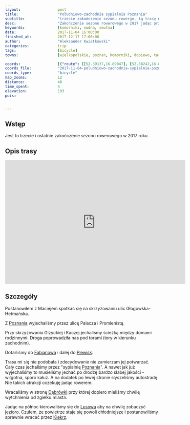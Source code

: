 ```yaml
---
layout:                 post
title:                  "Południowo-zachodnia sypialnia Poznania"
subtitle:               "trzecie zakończenie sezonu rowergo, tą trasę można by zdecydowanie ulepszyć eliminując południową część"
desc:                   "Zakończenie sezonu rowerowego w 2017 jadąc przez mało ciekawe okolice Poznania."
keywords:               [komorniki, nudna, smutna]
date:                   2017-11-04 16:00:00
finished_at:            2017-12-17 17:00:00
author:                 "Aleksander Kwiatkowski"
categories:             trip
tags:                   [bicycle]
towns:                  [wielkopolskie, poznan, komorniki, dopiewo, tarnowo_podgorne, rokietnica]

coords:                 [{"route": [[52.39137,16.89047], [52.38242,16.87416], [52.37870,16.84652], [52.36895,16.84309], [52.36151,16.80859], [52.36402,16.80575], [52.35081,16.77614], [52.35737,16.75314], [52.36722,16.73649], [52.37953,16.74499], [52.38807,16.74499], [52.40049,16.71357], [52.40667,16.71889], [52.42410,16.71769], [52.43383,16.70104], [52.44859,16.72404], [52.46166,16.73486], [52.47745,16.76146], [52.47547,16.78953]], "type": "bicycle"}]
coords_file:            "2017-11-04-poludniowo-zachodnia-sypialnia-poznania.json"
coords_type:            "bicycle"
map_zooms:              12
distance:               48
time_spent:             4
elevation:              193
pois:


---
```


[wiki-poznan]: https://pl.wikipedia.org/wiki/Pozna%C5%84
[wiki-fabianowo]: https://pl.wikipedia.org/wiki/Fabianowo
[wiki-plewiska]: https://pl.wikipedia.org/wiki/Plewiska
[wiki-dabrowka]: https://pl.wikipedia.org/wiki/D%C4%85br%C3%B3wka_(powiat_pozna%C5%84ski)
[wiki-lusowo]: https://pl.wikipedia.org/wiki/Lusowo_(wojew%C3%B3dztwo_wielkopolskie)
[wiki-jezioro-lusowskie]: https://pl.wikipedia.org/wiki/Jezioro_Lusowskie
[wiki-kiekrz]: https://pl.wikipedia.org/wiki/Kiekrz_(wojew%C3%B3dztwo_wielkopolskie)


Wstęp
-----

Jest to trzecie i ostatnie zakończenie sezonu rowerowego w 2017 roku.

Opis trasy
----------

<iframe height='405' width='590' frameborder='0' allowtransparency='true' scrolling='no' src='https://www.strava.com/activities/1260829237/embed/94cf3e3c5b0d1212738a0e2c73adb8eafcf0111f'></iframe>

Szczegóły
---------

Postanowiłem z Maciejem spotkać się na skrzyżowaniu ulic
Głogowska-Hetmańska.

Z [Poznania][wiki-poznan] wyjechaliśmy przez ulicę Palacza i Promienistą.

Przy skrzyżowaniu Giżyckiej i Kaczej jechaliśmy ścieżką między domami rodzinnymi.
Droga poprowadziła nas pod torami (tory w kierunku zachodnim).

Dotarliśmy do [Fabianowa][wiki-fabianowo] i dalej do [Plewisk][wiki-plewiska].

Trasa mi się nie podobała i zdecydowanie nie zamierzam jej potwarzać. Cały czas
jechaliśmy przez "sypialnię [Poznania][wiki-poznan]". A nawet jak już wyjechaliśmy
to musieliśmy jechać po drodzę bardzo słabej jakości - wilgotna, sporo kałuż.
A na dodatek po lewej stronie słyszeliśmy autostradę.
Nie takich atrakcji oczekuję jadąc rowerem.

Wracaliśmy w stronę [Dąbrówki][wiki-dabrowka] przy której dopiero mieliśmy
chwilę wytchnienia od zgiełku miasta.

Jadąc na północ kierowaliśmy się do [Lusowa][wiki-lusowo] aby na chwilę
zobaczyć [jezioro][wiki-jezioro-lusowskie]. Czułem, że powietrze
staje się powoli chłodniejsze i postanowiliśmy sprawnie wracać
przez [Kiekrz][wiki-kiekrz].
